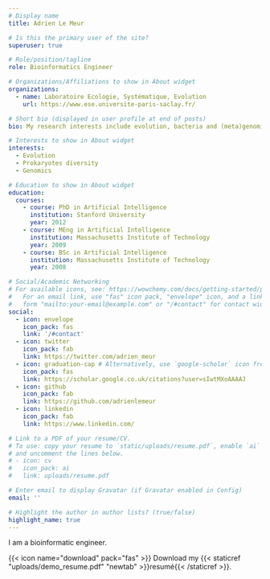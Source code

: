 ```yaml
---
# Display name
title: Adrien Le Meur

# Is this the primary user of the site?
superuser: true

# Role/position/tagline
role: Bioinformatics Engineer

# Organizations/Affiliations to show in About widget
organizations:
  - name: Laboratoire Ecologie, Systématique, Evolution
    url: https://www.ese.universite-paris-saclay.fr/

# Short bio (displayed in user profile at end of posts)
bio: My research interests include evolution, bacteria and (meta)genomics

# Interests to show in About widget
interests:
  - Evolution
  - Prokaryotes diversity
  - Genomics

# Education to show in About widget
education:
  courses:
    - course: PhD in Artificial Intelligence
      institution: Stanford University
      year: 2012
    - course: MEng in Artificial Intelligence
      institution: Massachusetts Institute of Technology
      year: 2009
    - course: BSc in Artificial Intelligence
      institution: Massachusetts Institute of Technology
      year: 2008

# Social/Academic Networking
# For available icons, see: https://wowchemy.com/docs/getting-started/page-builder/#icons
#   For an email link, use "fas" icon pack, "envelope" icon, and a link in the
#   form "mailto:your-email@example.com" or "/#contact" for contact widget.
social:
  - icon: envelope
    icon_pack: fas
    link: '/#contact'
  - icon: twitter
    icon_pack: fab
    link: https://twitter.com/adrien_meur
  - icon: graduation-cap # Alternatively, use `google-scholar` icon from `ai` icon pack
    icon_pack: fas
    link: https://scholar.google.co.uk/citations?user=sIwtMXoAAAAJ
  - icon: github
    icon_pack: fab
    link: https://github.com/adrienlemeur
  - icon: linkedin
    icon_pack: fab
    link: https://www.linkedin.com/

# Link to a PDF of your resume/CV.
# To use: copy your resume to `static/uploads/resume.pdf`, enable `ai` icons in `params.toml`,
# and uncomment the lines below.
# - icon: cv
#   icon_pack: ai
#   link: uploads/resume.pdf

# Enter email to display Gravatar (if Gravatar enabled in Config)
email: ''

# Highlight the author in author lists? (true/false)
highlight_name: true
---
```


I am a bioinformatic engineer.

{{< icon name="download" pack="fas" >}} Download my {{< staticref "uploads/demo_resume.pdf" "newtab" >}}resumé{{< /staticref >}}.

